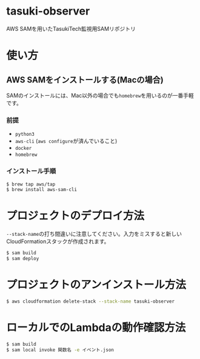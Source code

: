 # tasuki-observer

AWS SAMを用いたTasukiTech監視用SAMリポジトリ

# 使い方

## AWS SAMをインストールする(Macの場合)

SAMのインストールには、Mac以外の場合でも`homebrew`を用いるのが一番手軽です。

### 前提

- `python3`
- `aws-cli` (`aws configure`が済んでいること)
- `docker`
- `homebrew`

### インストール手順

```sh
$ brew tap aws/tap
$ brew install aws-sam-cli
```

# プロジェクトのデプロイ方法

`--stack-name`の打ち間違いに注意してください。入力をミスすると新しいCloudFormationスタックが作成されます。

```sh
$ sam build
$ sam deploy
```

# プロジェクトのアンインストール方法

```sh
$ aws cloudformation delete-stack --stack-name tasuki-observer
```

# ローカルでのLambdaの動作確認方法

```sh
$ sam build
$ sam local invoke 関数名 -e イベント.json
```
